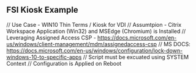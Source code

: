 ## FSI Kiosk Example

// Use Case - WIN10  Thin Terms / Kiosk for VDI
// Assumtpion - Citrix Workspace Application (Win32) and MSEdge (Chromium) is Installed
// Leveraging Assigned Access CSP - https://docs.microsoft.com/en-us/windows/client-management/mdm/assignedaccess-csp
// MS DOCS: https://docs.microsoft.com/en-us/windows/configuration/lock-down-windows-10-to-specific-apps
// Script must be excuated using SYSTEM Context 
// Configuration is Applied on Reboot
